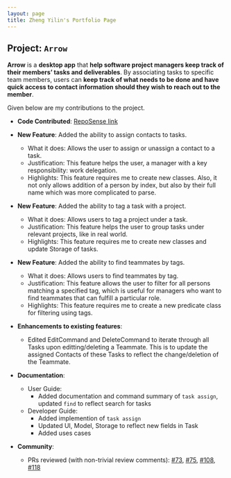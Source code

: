```yaml
---
layout: page 
title: Zheng Yilin's Portfolio Page
---
```


## Project: `Arrow`

**Arrow** is a **desktop app** that **help software project managers keep track of their members’ tasks and deliverables**.
By associating tasks to specific team members, users can **keep track of what needs to be done and have quick access to
contact information should they wish to reach out to the member**.

Given below are my contributions to the project.

* **Code Contributed**: [RepoSense link](https://nus-cs2103-ay2223s1.github.io/tp-dashboard/?search=yilinzyl&breakdown=true)

* **New Feature**: Added the ability to assign contacts to tasks.
    * What it does: Allows the user to assign or unassign a contact to a task.
    * Justification: This feature helps the user, a manager with a key responsibility: work delegation.
    * Highlights: This feature requires me to create new classes. Also, it not only allows addition of a person by index, but also by their full name which was more complicated to parse.


* **New Feature**: Added the ability to tag a task with a project.
    * What it does: Allows users to tag a project under a task.
    * Justification: This feature helps the user to group tasks under relevant projects, like in real world.
    * Highlights: This feature requires me to create new classes and update Storage of tasks.


* **New Feature**: Added the ability to find teammates by tags.
    * What it does: Allows users to find teammates by tag.
    * Justification: This feature allows the user to filter for all persons matching a specified tag, which is useful for managers who want to find teammates that can fulfill a particular role.
    * Highlights: This feature requires me to create a new predicate class for filtering using tags.

* **Enhancements to existing features**:
    * Edited EditCommand and DeleteCommand to iterate through all Tasks upon editting/deleting a Teammate. This is to update the assigned Contacts of these Tasks to reflect the change/deletion of the Teammate.

* **Documentation**:
    * User Guide: 
      * Added documentation and command summary of `task assign`, updated `find` to reflect search for tasks
    * Developer Guide:
      * Added implemention of  `task assign`
      * Updated UI, Model, Storage to reflect new fields in Task
      * Added uses cases

* **Community**:
  * PRs reviewed (with non-trivial review comments): [#73](https://github.com/AY2223S1-CS2103T-T08-2/tp/pull/73), [#75](https://github.com/AY2223S1-CS2103T-T08-2/tp/pull/75), [#108](https://github.com/AY2223S1-CS2103T-T08-2/tp/pull/108), [#118](https://github.com/AY2223S1-CS2103T-T08-2/tp/pull/118)
